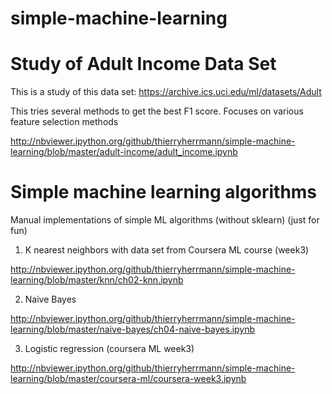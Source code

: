 simple-machine-learning
=======================

# Study of Adult Income Data Set
This is a study of this data set: https://archive.ics.uci.edu/ml/datasets/Adult
    
This tries several methods to get the best F1 score. Focuses on various feature selection methods

http://nbviewer.ipython.org/github/thierryherrmann/simple-machine-learning/blob/master/adult-income/adult_income.ipynb

# Simple machine learning algorithms
Manual implementations of simple ML algorithms (without sklearn) (just for fun)

1) K nearest neighbors with data set from Coursera ML course (week3)

http://nbviewer.ipython.org/github/thierryherrmann/simple-machine-learning/blob/master/knn/ch02-knn.ipynb

2) Naive Bayes

http://nbviewer.ipython.org/github/thierryherrmann/simple-machine-learning/blob/master/naive-bayes/ch04-naive-bayes.ipynb

3) Logistic regression (coursera ML week3)

http://nbviewer.ipython.org/github/thierryherrmann/simple-machine-learning/blob/master/coursera-ml/coursera-week3.ipynb
